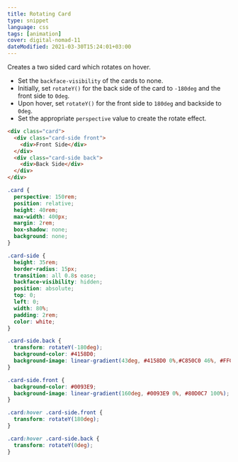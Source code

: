 ```yaml
---
title: Rotating Card
type: snippet
language: css
tags: [animation]
cover: digital-nomad-11
dateModified: 2021-03-30T15:24:01+03:00
---
```


Creates a two sided card which rotates on hover.

- Set the `backface-visibility` of the cards to none.
- Initially, set `rotateY()` for the back side of the card to `-180deg` and the front side to `0deg`.
- Upon hover, set `rotateY()` for the front side to `180deg` and backside to `0deg`.
- Set the appropriate `perspective` value to create the rotate effect.

```html
<div class="card">
  <div class="card-side front">
    <div>Front Side</div>
  </div>
  <div class="card-side back">
    <div>Back Side</div>
  </div>
</div>
```

```css
.card {
  perspective: 150rem;
  position: relative;
  height: 40rem;
  max-width: 400px;
  margin: 2rem;
  box-shadow: none;
  background: none;
}

.card-side {
  height: 35rem;
  border-radius: 15px;
  transition: all 0.8s ease;
  backface-visibility: hidden;
  position: absolute;
  top: 0;
  left: 0;
  width: 80%;
  padding: 2rem;
  color: white;
}

.card-side.back {
  transform: rotateY(-180deg);
  background-color: #4158D0;
  background-image: linear-gradient(43deg, #4158D0 0%,#C850C0 46%, #FFCC70 100%);
}

.card-side.front {
  background-color: #0093E9;
  background-image: linear-gradient(160deg, #0093E9 0%, #80D0C7 100%);
}

.card:hover .card-side.front {
  transform: rotateY(180deg);
}

.card:hover .card-side.back {
  transform: rotateY(0deg);
}
```
